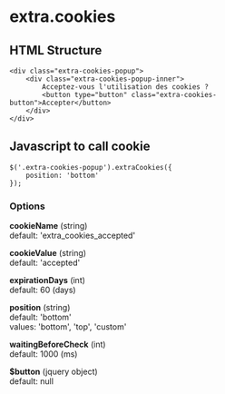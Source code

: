 # extra.cookies
## HTML Structure
```
<div class="extra-cookies-popup">
	<div class="extra-cookies-popup-inner">
		Acceptez-vous l'utilisation des cookies ?
		<button type="button" class="extra-cookies-button">Accepter</button>
	</div>
</div>
```

## Javascript to call cookie
```
$('.extra-cookies-popup').extraCookies({
	position: 'bottom'
});
```

### Options
__cookieName__ (string)  
default: 'extra_cookies_accepted'  

__cookieValue__ (string)  
default: 'accepted'

__expirationDays__ (int)  
default: 60  (days)

__position__ (string)  
default: 'bottom'  
values: 'bottom', 'top', 'custom'

__waitingBeforeCheck__ (int)  
default: 1000 (ms)  
  
__$button__ (jquery object)  
default: null



